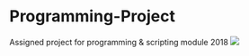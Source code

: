 # Programming-Project
Assigned project for programming &amp; scripting module 2018
![](The-Files-are-In-the-Computer.JPEG.jpg)
